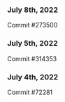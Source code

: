 ### July 8th, 2022

Commit #273500

### July 5th, 2022

Commit #314353


### July 4th, 2022

Commit #72281
